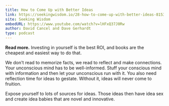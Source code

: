 ```yaml
---
title: How to Come Up with Better Ideas
link: https://seekingwisdom.io/28-how-to-come-up-with-better-ideas-81535d4b35ff
site: Seeking Wisdom
embedURL: https://www.youtube.com/watch?v=lHFxQ37J0Rw
author: David Cancel and Dave Gerhardt
type: podcast
---
```


**Read more.** Investing in yourself is the best ROI, and books are the cheapest and easiest way to
do that.

We don't read to memorize facts, we read to reflect and make connections. Your unconscious mind has
to be well-informed. Stuff your conscious mind with information and then let your unconscious run
with it. You also need reflection time for ideas to gestate. Without it, ideas will never come to
fruition.

Expose yourself to lots of sources for ideas. Those ideas then have idea sex and create idea babies
that are novel and innovative.
